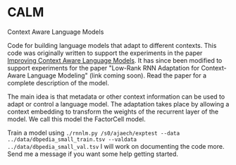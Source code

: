 # CALM
Context Aware Language Models

Code for building language models that adapt to different contexts. This code was originally written to support the experiments in the paper 
[Improving Context Aware Language Models](https://arxiv.org/abs/1704.06380). It has since been modified to support experiments for the paper "Low-Rank RNN Adaptation for Context-Aware Language Modeling" (link coming soon). Read the paper for a complete description of the model.

The main idea is that metadata or other context information can be used to adapt or control a language model. The adaptation takes place by allowing a context embedding to transform the weights of the recurrent layer of the model. We call this model the FactorCell model.

Train a model using 
`
./rnnlm.py /s0/ajaech/exptest --data ../data/dbpedia_small_train.tsv --valdata ../data/dbpedia_small_val.tsv
`
I will work on documenting the code more. Send me a message if you want some help getting started.
